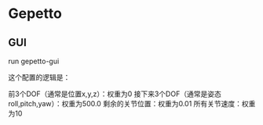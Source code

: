 # Gepetto

## GUI

run gepetto-gui



这个配置的逻辑是：

前3个DOF（通常是位置x,y,z）：权重为0
接下来3个DOF（通常是姿态roll,pitch,yaw）：权重为500.0
剩余的关节位置：权重为0.01
所有关节速度：权重为10
